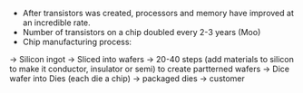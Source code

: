 - After transistors was created, processors and memory have  improved  at  an  incredible  rate.
- Number of transistors on a chip doubled every 2-3 years (Moo)
- Chip manufacturing process:

-> Silicon ingot 
-> Sliced into wafers 
-> 20-40 steps (add materials to silicon to make it conductor, insulator or semi) to create partterned wafers
-> Dice wafer into Dies (each die a chip)
-> packaged dies
-> customer